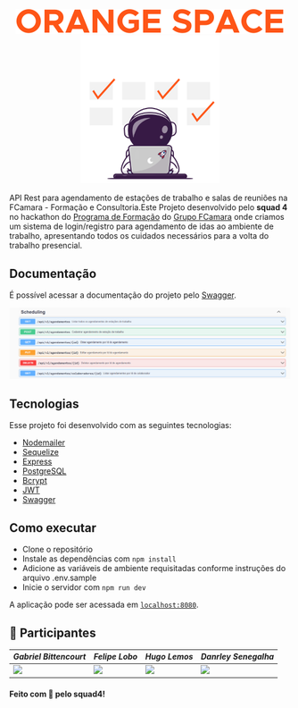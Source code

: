 <div align='center'>
  <img src='https://github.com/felipeblobo/squad4-backend/blob/master/BrandName.svg'>
</div>

<div align='center'>
  <img src='https://github.com/felipeblobo/squad4-backend/blob/master/AstronautCalendar.svg' width=250>
</div>

 API Rest para agendamento de estações de trabalho e salas de reuniões na FCamara - Formação e Consultoria.Este Projeto desenvolvido pelo **squad 4** no hackathon do [Programa de Formação](https://digital.fcamara.com.br/programadeformacao) do [Grupo FCamara](https://www.fcamara.com.br/) onde criamos um sistema de login/registro para agendamento de idas ao ambiente de trabalho, apresentando todos os cuidados necessários para a volta do trabalho presencial.
 
## Documentação

É possível acessar a documentação do projeto pelo [Swagger](https://orange-space.herokuapp.com/docs/|).

 <img src="https://github.com/felipeblobo/squad4-backend/blob/master/postman_sample.PNG" alt="postman_sample" width="800">

## Tecnologias

Esse projeto foi desenvolvido com as seguintes tecnologias:

- [Nodemailer](https://nodemailer.com/about/)
- [Sequelize](https://sequelize.org/)
- [Express](https://expressjs.com/pt-br/)
- [PostgreSQL](https://www.elephantsql.com/)
- [Bcrypt](https://www.npmjs.com/package/bcrypt)
- [JWT](https://jwt.io/)
- [Swagger](https://swagger.io/)

##  Como executar

- Clone o repositório
- Instale as dependências com `npm install`
- Adicione as variáveis de ambiente requisitadas conforme instruções do arquivo .env.sample
- Inicie o servidor com `npm run dev`

A aplicação pode ser acessada em [`localhost:8080`](http://localhost:8080).

## 👤 Participantes
|_Gabriel Bittencourt_|_Felipe Lobo_|_Hugo Lemos_|_Danrley Senegalha_|
|---|---|---|---|
|<img src="https://github.com/gabrlcj.png" width="140">|<img src="https://github.com/felipeblobo.png" width="140">|<img src="https://github.com/hirogawa.png" width="140">|<img src="https://github.com/dansenpir.png" width="140">

#### Feito com 🧡 pelo squad4!

